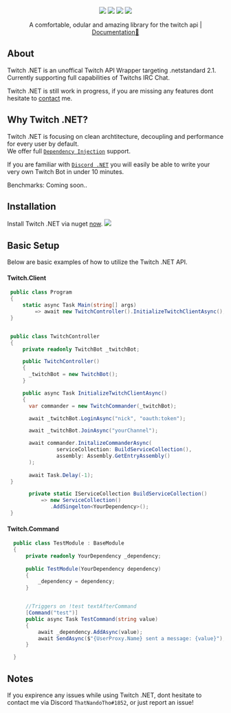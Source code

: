 <p align="center">
 <img src="https://img.shields.io/github/issues-raw/naendo/twitch-net">
 <img src="https://img.shields.io/badge/.NETCore-5.0-ff69b4.svg">
 <img src="https://img.shields.io/github/workflow/status/naendo/twitchwrapper/.NET%20Core">
 <img src="https://img.shields.io/discord/298408053970305024?logo=discord">
</p>

<p align="center">A comfortable, odular and amazing library for the twitch api | <a href="https://naendo.github.io/twitch-net/">Documentation🚀</a></p>

## About

Twitch .NET is an unoffical Twitch API Wrapper targeting .netstandard 2.1. 
Currently supporting full capabilities of Twitchs IRC Chat.

Twitch .NET is still work in progress, if you are missing any features dont hesitate to [contact](#notes) me.

## Why Twitch .NET?

Twitch .NET is focusing on clean archtitecture, decoupling and performance for every user by default.<br/>
We offer full [`Dependency Injection`](https://docs.microsoft.com/en-us/aspnet/core/fundamentals/dependency-injection?view=aspnetcore-3.1) support.

If you are familiar with [`Discord .NET`](https://github.com/discord-net/Discord.Net) you will easily be able to write your very own Twitch Bot in under 10 minutes.


Benchmarks:
Coming soon..

## Installation

Install Twitch .NET via nuget [now](https://www.nuget.org/packages/TwitchNET). <img src="https://img.shields.io/nuget/dt/TwitchNET?logo=nuget">

## Basic Setup

Below are basic examples of how to utilize the Twitch .NET API.

#### Twitch.Client

```C#
 public class Program
 {
     static async Task Main(string[] args)
         => await new TwitchController().InitializeTwitchClientAsync();
 }


 public class TwitchController
 {
     private readonly TwitchBot _twitchBot;

     public TwitchController()
     {
       _twitchBot = new TwitchBot();
     }

     public async Task InitializeTwitchClientAsync()
     {
       var commander = new TwitchCommander(_twitchBot);

       await _twitchBot.LoginAsync("nick", "oauth:token");

       await _twitchBot.JoinAsync("yourChannel");

       await commander.InitalizeCommanderAsync(
                serviceCollection: BuildServiceCollection(),
                assembly: Assembly.GetEntryAssembly()
       );
            
       await Task.Delay(-1);
 }

       private static IServiceCollection BuildServiceCollection()
           => new ServiceCollection()
              .AddSingelton<YourDependency>();
 }
```


#### Twitch.Command

```C#  
  public class TestModule : BaseModule
  {
      private readonly YourDependency _dependency;
        
      public TestModule(YourDependency dependency)
      {
          _dependency = dependency;
      }


      //Triggers on !test textAfterCommand
      [Command("test")]
      public async Task TestCommand(string value)
      {
          await _dependency.AddAsync(value);
          await SendAsync($"{UserProxy.Name} sent a message: {value}");
      }

  }

```


## Notes
If you expirence any issues while using Twitch .NET, dont hesitate to contact me via Discord `ThatNandoTho#1852`, or just report an issue!

